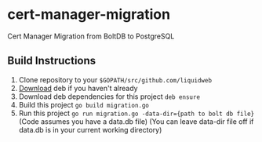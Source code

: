 # cert-manager-migration
Cert Manager Migration from BoltDB to PostgreSQL

## Build Instructions
1. Clone repository to your `$GOPATH/src/github.com/liquidweb`
2. [Download](https://golang.github.io/dep/docs/installation.html) deb if you haven't already   
3. Download deb dependencies for this project
   `deb ensure`
4. Build this project
   `go build migration.go`
5. Run this project 
   `go run migration.go -data-dir={path to bolt db file}` (Code assumes you have a data.db file) (You can leave data-dir file off if data.db is in your current working directory)

